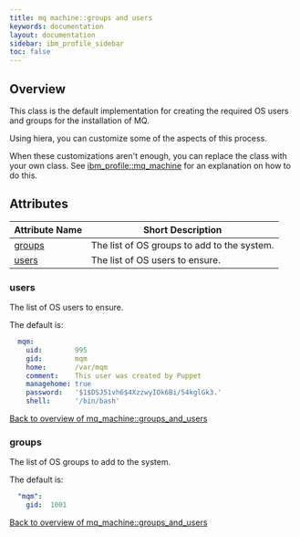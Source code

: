 ```yaml
---
title: mq machine::groups and users
keywords: documentation
layout: documentation
sidebar: ibm_profile_sidebar
toc: false
---
```

## Overview

This class is the default implementation for creating the required OS users and groups for the installation of MQ.

Using hiera, you can customize some of the aspects of this process.

When these customizations aren't enough, you can replace the class with your own class. See [ibm_profile::mq_machine](./mq_machine.html) for an explanation on how to do this.




## Attributes



Attribute Name                                 | Short Description                           |
---------------------------------------------- | ------------------------------------------- |
[groups](#mq_machine::groups_and_users_groups) | The list of OS groups to add to the system. |
[users](#mq_machine::groups_and_users_users)   | The list of OS users to ensure.             |




### users<a name='mq_machine::groups_and_users_users'>

The list of OS users to ensure.

The default is:

```yaml
  mqm:
    uid:        995
    gid:        mqm
    home:       /var/mqm
    comment:    This user was created by Puppet
    managehome: true
    password:   '$1$DSJ51vh6$4XzzwyIOk6Bi/54kglGk3.'
    shell:      '/bin/bash'
```

[Back to overview of mq_machine::groups_and_users](#attributes)

### groups<a name='mq_machine::groups_and_users_groups'>

The list of OS groups to add to the system. 

The default is:

```yaml
  "mqm": 
    gid:  1001
```

[Back to overview of mq_machine::groups_and_users](#attributes)

